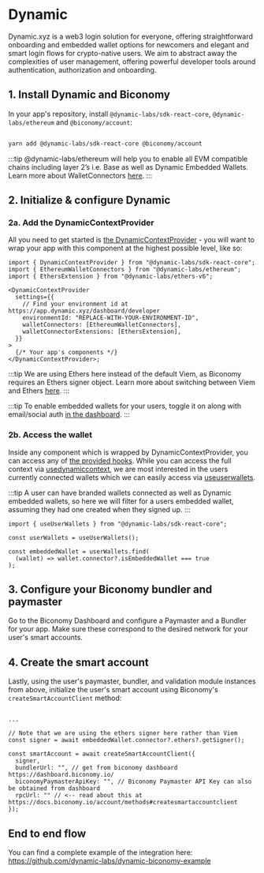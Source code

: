 # Dynamic

Dynamic.xyz is a web3 login solution for everyone, offering straightforward onboarding and embedded wallet options for newcomers and elegant and smart login flows for crypto-native users. We aim to abstract away the complexities of user management, offering powerful developer tools around authentication, authorization and onboarding.

## 1. Install Dynamic and Biconomy

In your app's repository, install `@dynamic-labs/sdk-react-core`, `@dynamic-labs/ethereum` and `@biconomy/account`:

```bash

yarn add @dynamic-labs/sdk-react-core @biconomy/account

```

:::tip
@dynamic-labs/ethereum will help you to enable all EVM compatible chains including layer 2’s i.e. Base as well as Dynamic Embedded Wallets. Learn more about WalletConnectors [here](https://docs.dynamic.xyz/react-sdk/components/dynamiccontextprovider#walletconnectors).
:::

## 2. Initialize & configure Dynamic

### 2a. Add the DynamicContextProvider

All you need to get started is [the DynamicContextProvider](https://docs.dynamic.xyz/react-sdk/components/dynamiccontextprovider) - you will want to wrap your app with this component at the highest possible level, like so:

```tsx
import { DynamicContextProvider } from "@dynamic-labs/sdk-react-core";
import { EthereumWalletConnectors } from "@dynamic-labs/ethereum";
import { EthersExtension } from "@dynamic-labs/ethers-v6";

<DynamicContextProvider
  settings={{
    // Find your environment id at https://app.dynamic.xyz/dashboard/developer
    environmentId: "REPLACE-WITH-YOUR-ENVIRONMENT-ID",
    walletConnectors: [EthereumWalletConnectors],
    walletConnectorExtensions: [EthersExtension],
  }}
>
  {/* Your app's components */}
</DynamicContextProvider>;
```

:::tip
We are using Ethers here instead of the default Viem, as Biconomy requires an Ethers signer object. Learn more about switching between Viem and Ethers [here](https://docs.dynamic.xyz/react-sdk/viem-ethers).
:::

:::tip
To enable embedded wallets for your users, toggle it on along with email/social auth [in the dashboard](https://app.dynamic.xyz/dashboard/configurations#emailsocialsignin).
:::

### 2b. Access the wallet

Inside any component which is wrapped by DynamicContextProvider, you can access any of [the provided hooks](https://docs.dynamic.xyz/react-sdk/hooks/hooks-introduction). While you can access the full context via [usedynamiccontext](https://docs.dynamic.xyz/react-sdk/hooks/usedynamiccontext), we are most interested in the users currently connected wallets which we can easily access via [useuserwallets](https://docs.dynamic.xyz/react-sdk/hooks/useuserwallets).

:::tip
A user can have branded wallets connected as well as Dynamic embedded wallets, so here we will filter for a users embedded wallet, assuming they had one created when they signed up.
:::

```tsx
import { useUserWallets } from "@dynamic-labs/sdk-react-core";

const userWallets = useUserWallets();

const embeddedWallet = userWallets.find(
  (wallet) => wallet.connector?.isEmbeddedWallet === true
);
```

## 3. Configure your Biconomy bundler and paymaster

Go to the Biconomy Dashboard and configure a Paymaster and a Bundler for your app. Make sure these correspond to the desired network for your user's smart accounts.

## 4. Create the smart account

Lastly, using the user's paymaster, bundler, and validation module instances from above, initialize the user's smart account using Biconomy's `createSmartAccountClient` method:

```tsx

...

// Note that we are using the ethers signer here rather than Viem
const signer = await embeddedWallet.connector?.ethers?.getSigner();

const smartAccount = await createSmartAccountClient({
  signer,
  bundlerUrl: "", // get from biconomy dashboard https://dashboard.biconomy.io/
  biconomyPaymasterApiKey: "", // Biconomy Paymaster API Key can also be obtained from dashboard
  rpcUrl: "" // <-- read about this at https://docs.biconomy.io/account/methods#createsmartaccountclient
});

```

## End to end flow

You can find a complete example of the integration here: https://github.com/dynamic-labs/dynamic-biconomy-example
